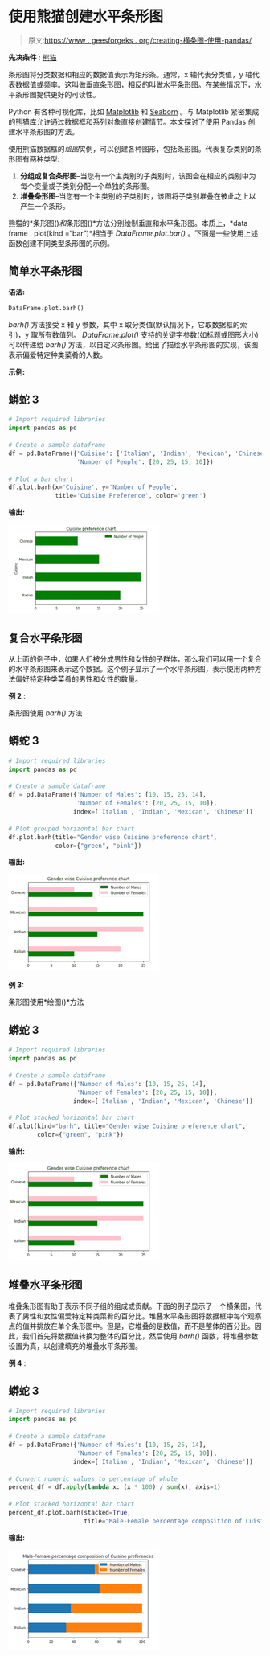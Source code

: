 # 使用熊猫创建水平条形图

> 原文:[https://www . geesforgeks . org/creating-横条图-使用-pandas/](https://www.geeksforgeeks.org/creating-horizontal-bar-charts-using-pandas/)

**先决条件** : [熊猫](https://www.geeksforgeeks.org/pandas-tutorial/)

条形图将分类数据和相应的数据值表示为矩形条。通常，x 轴代表分类值，y 轴代表数据值或频率。这叫做垂直条形图，相反的叫做水平条形图。在某些情况下，水平条形图提供更好的可读性。

Python 有各种可视化库，比如 [Matplotlib](https://www.geeksforgeeks.org/python-introduction-matplotlib/) 和 [Seaborn](https://www.geeksforgeeks.org/introduction-to-seaborn-python/) 。与 Matplotlib 紧密集成的[熊猫](https://www.geeksforgeeks.org/pandas-tutorial/)库允许通过数据框和系列对象直接创建情节。本文探讨了使用 Pandas 创建水平条形图的方法。

使用熊猫数据框的*绘图*实例，可以创建各种图形，包括条形图。代表复杂类别的条形图有两种类型:

1.  **分组或复合条形图**–当您有一个主类别的子类别时，该图会在相应的类别中为每个变量或子类别分配一个单独的条形图。
2.  **堆叠条形图**–当您有一个主类别的子类别时，该图将子类别堆叠在彼此之上以产生一个条形。

熊猫的*条形图()*和*条形图()*方法分别绘制垂直和水平条形图。本质上，*data frame . plot(kind =“bar”)*相当于 *DataFrame.plot.bar()* 。下面是一些使用上述函数创建不同类型条形图的示例。

## 简单水平条形图

**语法:**

```py
DataFrame.plot.barh()
```

*barh()* 方法接受 x 和 y 参数，其中 x 取分类值(默认情况下，它取数据框的索引)，y 取所有数值列。 *DataFrame.plot()* 支持的关键字参数(如标题或图形大小)可以传递给 *barh()* 方法，以自定义条形图。给出了描绘水平条形图的实现，该图表示偏爱特定种类菜肴的人数。

**示例:**

## 蟒蛇 3

```py
# Import required libraries
import pandas as pd

# Create a sample dataframe
df = pd.DataFrame({'Cuisine': ['Italian', 'Indian', 'Mexican', 'Chinese'],
                   'Number of People': [20, 25, 15, 10]})

# Plot a bar chart
df.plot.barh(x='Cuisine', y='Number of People',
             title='Cuisine Preference', color='green')
```

**输出:**

![](img/ae36bbc95f3cca0319ce4c77d5541339.png)

## 复合水平条形图

从上面的例子中，如果人们被分成男性和女性的子群体，那么我们可以用一个复合的水平条形图来表示这个数据。这个例子显示了一个水平条形图，表示使用两种方法偏好特定种类菜肴的男性和女性的数量。

**例 2** :

条形图使用 *barh()* 方法

## 蟒蛇 3

```py
# Import required libraries
import pandas as pd

# Create a sample dataframe
df = pd.DataFrame({'Number of Males': [10, 15, 25, 14],
                   'Number of Females': [20, 25, 15, 10]},
                  index=['Italian', 'Indian', 'Mexican', 'Chinese'])

# Plot grouped horizontal bar chart
df.plot.barh(title="Gender wise Cuisine preference chart",
             color={"green", "pink"})
```

**输出:**

![](img/a084ea4fa2d64b57370efca03ba28706.png)

**例 3:**

条形图使用*绘图()*方法

## 蟒蛇 3

```py
# Import required libraries
import pandas as pd

# Create a sample dataframe
df = pd.DataFrame({'Number of Males': [10, 15, 25, 14],
                   'Number of Females': [20, 25, 15, 10]},
                  index=['Italian', 'Indian', 'Mexican', 'Chinese'])

# Plot stacked horizontal bar chart
df.plot(kind="barh", title="Gender wise Cuisine preference chart",
        color={"green", "pink"})
```

**输出:**

![](img/a084ea4fa2d64b57370efca03ba28706.png)

## 堆叠水平条形图

堆叠条形图有助于表示不同子组的组成或贡献。下面的例子显示了一个横条图，代表了男性和女性偏爱特定种类菜肴的百分比。堆叠水平条形图将数据框中每个观察点的值并排放在单个条形图中。但是，它堆叠的是数值，而不是整体的百分比。因此，我们首先将数据值转换为整体的百分比，然后使用 *barh()* 函数，将堆叠参数设置为真，以创建填充的堆叠水平条形图。

**例 4** :

## 蟒蛇 3

```py
# Import required libraries
import pandas as pd

# Create a sample dataframe
df = pd.DataFrame({'Number of Males': [10, 15, 25, 14],
                   'Number of Females': [20, 25, 15, 10]},
                  index=['Italian', 'Indian', 'Mexican', 'Chinese'])

# Convert numeric values to percentage of whole
percent_df = df.apply(lambda x: (x * 100) / sum(x), axis=1)

# Plot stacked horizontal bar chart
percent_df.plot.barh(stacked=True,
                     title="Male-Female percentage composition of Cuisine preferences")
```

**输出:**

![](img/3ca277e71310e62b2d4ba8aadbc7c961.png)